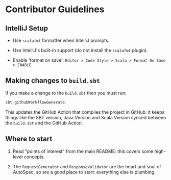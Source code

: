 # Contributor Guidelines

## IntelliJ Setup

-   Use `scalafmt` formatter when IntelliJ prompts.

-   Use IntelliJ's built-in support (do not install the `scalafmt` plugin).

-   Enable 'format on save': `Editor > Code Style > Scala > Format On Save > ENABLE`

## Making changes to `build.sbt`

If you make a change to the `build.sbt` then you must run:

```bash
sbt githubWorkflowGenerate
```

This updates the GitHub Action that compiles the project in GitHub: it keeps things like the SBT
version, Java Version and Scala Version synced between the `build.sbt` and the GitHub Action.

## Where to start

1.  Read "points of interest" from the main README: this covers some high-level concepts.

2.  The `RequestGenerator` and `ResponseValidator` are the heart and soul of AutoSpec, so are a
    good place to start: everything else is plumbing.
